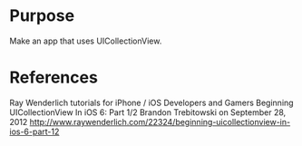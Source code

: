 # Purpose
Make an app that uses UICollectionView.

# References
Ray Wenderlich tutorials for iPhone / iOS Developers and Gamers
Beginning UICollectionView In iOS 6: Part 1/2
Brandon Trebitowski on September 28, 2012
http://www.raywenderlich.com/22324/beginning-uicollectionview-in-ios-6-part-12

